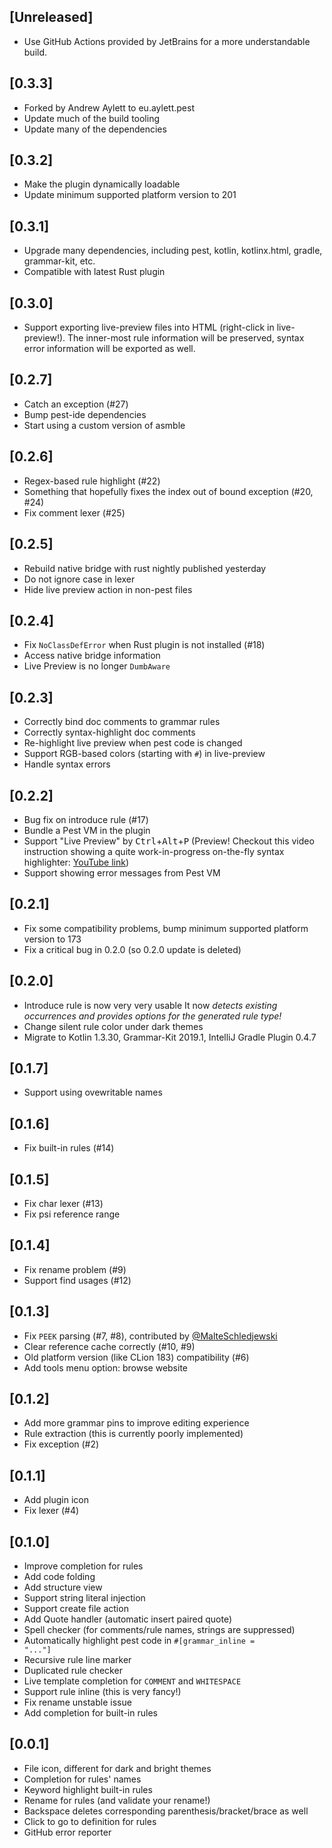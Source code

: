 ## [Unreleased]
- Use GitHub Actions provided by JetBrains for a more understandable build.

## [0.3.3]
- Forked by Andrew Aylett to eu.aylett.pest
- Update much of the build tooling
- Update many of the dependencies

## [0.3.2]
- Make the plugin dynamically loadable
- Update minimum supported platform version to 201

## [0.3.1]
- Upgrade many dependencies, including pest,
    kotlin, kotlinx.html, gradle, grammar-kit, etc.
- Compatible with latest Rust plugin

## [0.3.0]
- Support exporting live-preview files into HTML
	(right-click in live-preview!).
	The inner-most rule information will be preserved,
	syntax error information will be exported as well.

## [0.2.7]
- Catch an exception (#27)
- Bump pest-ide dependencies
- Start using a custom version of asmble

## [0.2.6]
- Regex-based rule highlight (#22)
- Something that hopefully fixes the index out of bound exception (#20, #24)
- Fix comment lexer (#25)

## [0.2.5]
- Rebuild native bridge with rust nightly published yesterday
- Do not ignore case in lexer
- Hide live preview action in non-pest files

## [0.2.4]
- Fix <code>NoClassDefError</code> when Rust plugin is not installed (#18)
- Access native bridge information
- Live Preview is no longer <code>DumbAware</code>

## [0.2.3]
- Correctly bind doc comments to grammar rules
- Correctly syntax-highlight doc comments
- Re-highlight live preview when pest code is changed
- Support RGB-based colors (starting with <code>#</code>) in live-preview
- Handle syntax errors

## [0.2.2]
- Bug fix on introduce rule (#17)
- Bundle a Pest VM in the plugin
- Support "Live Preview" by <kbd>Ctrl</kbd>+<kbd>Alt</kbd>+<kbd>P</kbd> (Preview!
	Checkout this video instruction showing a quite work-in-progress on-the-fly syntax highlighter:
	<a href="https://www.youtube.com/watch?v=GchD5b_zBZU">YouTube link</a>)
- Support showing error messages from Pest VM

## [0.2.1]
- Fix some compatibility problems, bump minimum supported platform version to 173
- Fix a critical bug in 0.2.0 (so 0.2.0 update is deleted)

## [0.2.0]
- Introduce rule is now very very usable
	It now *detects existing occurrences and provides options for the generated rule type!*
- Change silent rule color under dark themes
- Migrate to Kotlin 1.3.30, Grammar-Kit 2019.1, IntelliJ Gradle Plugin 0.4.7

## [0.1.7]
- Support using ovewritable names

## [0.1.6]
- Fix built-in rules (#14)

## [0.1.5]
- Fix char lexer (#13)
- Fix psi reference range

## [0.1.4]
- Fix rename problem (#9)
- Support find usages (#12)

## [0.1.3]
- Fix <code>PEEK</code> parsing (#7, #8), contributed by
    <a href="https://github.com/MalteSchledjewski">@MalteSchledjewski</a>
- Clear reference cache correctly (#10, #9)
- Old platform version (like CLion 183) compatibility (#6)
- Add tools menu option: browse website

## [0.1.2]
- Add more grammar pins to improve editing experience
- Rule extraction (this is currently poorly implemented)
- Fix exception (#2)

## [0.1.1]
- Add plugin icon
- Fix lexer (#4)

## [0.1.0]
- Improve completion for rules
- Add code folding
- Add structure view
- Support string literal injection
- Support create file action
- Add Quote handler (automatic insert paired quote)
- Spell checker (for comments/rule names, strings are suppressed)
- Automatically highlight pest code in <code>#[grammar_inline = "..."]</code>
- Recursive rule line marker
- Duplicated rule checker
- Live template completion for <code>COMMENT</code> and <code>WHITESPACE</code>
- Support rule inline (this is very fancy!)
- Fix rename unstable issue
- Add completion for built-in rules

## [0.0.1]
- File icon, different for dark and bright themes
- Completion for rules' names
- Keyword highlight built-in rules
- Rename for rules (and validate your rename!)
- Backspace deletes corresponding parenthesis/bracket/brace as well
- Click to go to definition for rules
- GitHub error reporter
